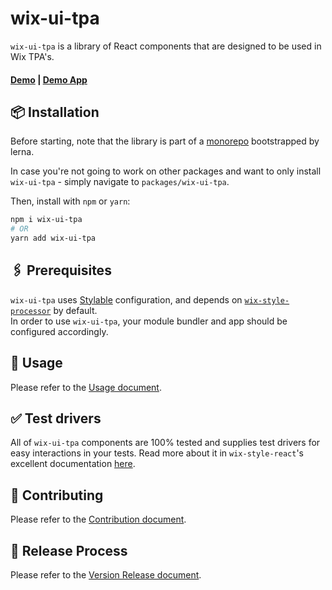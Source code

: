 # wix-ui-tpa

`wix-ui-tpa` is a library of React components that are designed to be used in Wix TPA's.

#### [Demo](https://bo.wix.com/pages/wix-ui-tpa) | [Demo App](https://github.com/wix/wix-ui-tpa-example)

## 📦 Installation

Before starting, note that the library is part of a [monorepo](https://github.com/wix/wix-style-react/blob/master/docs/working-with-monorepo.md) bootstrapped by lerna.

In case you're not going to work on other packages and want to only install `wix-ui-tpa` - simply navigate to `packages/wix-ui-tpa`.

Then, install with `npm` or `yarn`:

```sh
npm i wix-ui-tpa
# OR
yarn add wix-ui-tpa
```

## 🖇 Prerequisites

`wix-ui-tpa` uses [Stylable](https://stylable.io/) configuration, and depends on
[`wix-style-processor`](https://github.com/wix/wix-style-processor) by default.  
In order to use `wix-ui-tpa`, your module bundler and app should be configured accordingly.

## 🚀 Usage

Please refer to the [Usage document](https://github.com/wix/wix-style-react/blob/master/packages/wix-ui-tpa/docs/USAGE.md).

## ✅ Test drivers

All of `wix-ui-tpa` components are 100% tested and supplies test drivers for easy
interactions in your tests. Read more about it in `wix-style-react`'s excellent
documentation [here](https://github.com/wix/wix-style-react/blob/master/packages/wix-style-react/docs/usage/COMPONENTS_DRIVERS.md).

## 🤝 Contributing

Please refer to the [Contribution document](https://github.com/wix/wix-style-react/blob/master/packages/wix-ui-tpa/docs/CONTRIBUTION.md).

## 💫 Release Process

Please refer to the [Version Release document](https://github.com/wix/wix-style-react/blob/master/packages/wix-ui-tpa/docs/internal/VERSION_RELEASE.md).
